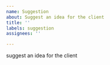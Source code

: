 ```yaml
---
name: Suggestion
about: Suggest an idea for the client
title: ''
labels: suggestion
assignees: ''

---
```


suggest an idea for the client
